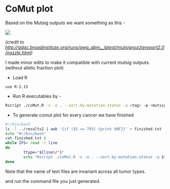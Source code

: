 # CoMut plot

Based on the Mutsig outputs we want something as this - 

![](<http://gdac.broadinstitute.org/runs/awg_gbm__latest/mutsignozzlereport2.0/GBM-TP_coMut.png>)

*(credit to <http://gdac.broadinstitute.org/runs/awg_gbm__latest/mutsignozzlereport2.0/nozzle.html>)*

I made minor edits to make it compatible with current mutsig outputs. (without allelic fraction plot)

- Load R

```
use R-2.15
```

- Run R executables by - 

```bash
Rscript ./coMut.R -v -o . --sort.by.mutation.status -a <tag> -p <mutsig output directory> -s sig_genes.txt -c patient_counts_and_rates.txt -m final_analysis_set.maf -q 0.1 --firehose.mutsig.mutcategs mutcategs.txt
```

- To generate comut plot for every cancer we have finished

```bash
#!/bin/bash
ls -l ../results2 | awk '{if ($5 == 793) {print $NF}}' > finished.txt
echo "#!/bin/bash"
cat finished.txt |
while IFS= read -r line
do 
        ttype="${line%/*}"
        echo "Rscript ./coMut.R -v -o . --sort.by.mutation.status -a $ttype -p ../results2/$ttype -s sig_genes.txt -c patient_counts_and_rates.txt -m final_analysis_set.maf -q 0.1 --firehose.mutsig.mutcategs mutcategs.txt"
done
```

Note that the name of text files are invariant across all tumor types.

and run the command file you just generated.